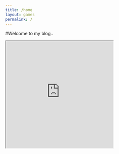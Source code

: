 ```yaml
---
title: /home
layout: games
permalink: /
---
```


#Welcome to my blog..

<iframe src="https://editor.p5js.org/Plotkine/present/kmFef9ExW" width="340px" height="340px" frameBorder="1" title="gameOfLife"></iframe>
